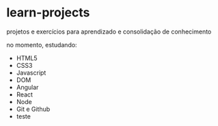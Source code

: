# learn-projects
projetos e exercícios para aprendizado e consolidação de conhecimento

no momento, estudando:
  - HTML5
  - CSS3
  - Javascript
  - DOM
  - Angular
  - React
  - Node
  - Git e Github
  - teste
